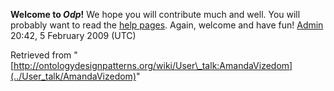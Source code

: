 __Welcome to _Odp_!__ We hope you will contribute much and well. 
You will probably want to read the [help pages](http://ontologydesignpatterns.org/wiki/Help:Contents "Help:Contents"). Again, welcome and have fun! [Admin](http://ontologydesignpatterns.org/wiki/index.php?title=User:Admin&action=edit&redlink=1 "User:Admin (not yet written)") 20:42, 5 February 2009 (UTC)





Retrieved from "[http://ontologydesignpatterns.org/wiki/User\_talk:AmandaVizedom](../User_talk/AmandaVizedom)"